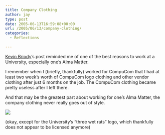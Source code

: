 ```yaml
---
title: Company Clothing
author: jay
type: post
date: 2005-06-13T16:59:08+00:00
url: /2005/06/13/company-clothing/
categories:
  - Reflections

---
```

[Kevin Briody][1]’s post reminded me of one of the best reasons to work at a University, especially one’s Alma Matter.

I remember when I (briefly, thankfully) worked for CompuCom that I had at least two week’s worth of CompuCom logo clothing and other vendor clothing after just 6 months on the job. The CompuCom clothing became pretty useless after I left there.

And that may be the greatest part about working for one’s Alma Matter, the company clothing never really goes out of style.

![][2]

(okay, except for the University’s “three wet rats” logo, which thankfully does not appear to be licensed anymore)

 [1]: //www.seattleduck.com/2005/06/wear_your_caree.html"
 [2]: //people.engr.ncsu.edu/jayoung/eweImages/binarypage/-b85f7225e47c443fa4e83a937856dd01/rats.jpg"